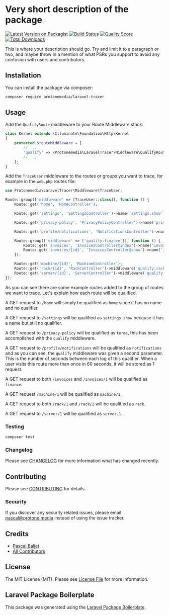 # Very short description of the package

[![Latest Version on Packagist](https://img.shields.io/packagist/v/protonemedia/laravel-tracer.svg?style=flat-square)](https://packagist.org/packages/protonemedia/laravel-tracer)
[![Build Status](https://img.shields.io/travis/protonemedia/laravel-tracer/master.svg?style=flat-square)](https://travis-ci.org/protonemedia/laravel-tracer)
[![Quality Score](https://img.shields.io/scrutinizer/g/protonemedia/laravel-tracer.svg?style=flat-square)](https://scrutinizer-ci.com/g/protonemedia/laravel-tracer)
[![Total Downloads](https://img.shields.io/packagist/dt/protonemedia/laravel-tracer.svg?style=flat-square)](https://packagist.org/packages/protonemedia/laravel-tracer)

This is where your description should go. Try and limit it to a paragraph or two, and maybe throw in a mention of what PSRs you support to avoid any confusion with users and contributors.

## Installation

You can install the package via composer:

```bash
composer require protonemedia/laravel-tracer
```

## Usage


Add the `QualifyRoute` middleware to your Route Middleware stack:

``` php
class Kernel extends \Illuminate\Foundation\Http\Kernel
{
    protected $routeMiddleware = [
        // ...
        'qualify' => \Protonemedia\LaravelTracer\Middleware\QualifyRoute::class,
        // ...
    ];
}
```

Add the `TraceUser` middleware to the routes or groups you want to trace, for example in the `web.php` routes file:

```php
use Protonemedia\LaravelTracer\Middleware\TraceUser;

Route::group(['middleware' => [TraceUser::class]], function () {
    Route::get('home', 'HomeController');

    Route::get('settings', 'SettingsController')->name('settings.show');

    Route::get('privacy-policy', 'PrivacyPolicyController')->name('privacyPolicy.show')->middleware('qualify:terms');

    Route::get('profile/notifications', 'NotificationsController')->name('notifications.index')->middleware('qualify:notifications,60');

    Route::group(['middleware' => ['qualify:finance']], function () {
        Route::get('invoices', 'InvoicesController@index')->name('invoices.index');
        Route::get('invoices/{id}', 'InvoicesController@show')->name('invoices.show');
    });

    Route::get('machine/{id}', 'MachineController');
    Route::get('rack/{id}', 'RackController')->middleware('qualify:rack');
    Route::get('server/{id}', 'ServerController')->middleware('qualify:server.{id}');
});
```

As you can see there are some example routes added to the group of routes we want to trace. Let's explain how each route will be qualified.

A GET request to `/home` will simply be qualified as `home` since it has no name and no qualifier.

A GET request to `/settings` will be qualified as `settings.show` because it has a name but still no qualifier.

A GET request to `/privacy-policy` will be qualified as `terms`, this has been accomplished with the `qualify` middleware.

A GET request to `/profile/notifications` will be qualified as `notifications` and as you can see, the `qualify` middleware was given a second parameter. This is the number of seconds between each log of this qualifier. When a user visits this route more than once in 60 seconds, it will be stored as 1 request.

A GET request to both `/invoices` and `/invoices/1` will be qualified as `finance`.

A GET request `/machine/1` will be qualified as `machine/1`.

A GET request to both `/rack/1` and `/rack/2` will be qualified as `rack`.

A GET request to `/server/1` will be qualified as `server.1`.


### Testing

``` bash
composer test
```

### Changelog

Please see [CHANGELOG](CHANGELOG.md) for more information what has changed recently.

## Contributing

Please see [CONTRIBUTING](CONTRIBUTING.md) for details.

### Security

If you discover any security related issues, please email pascal@protone.media instead of using the issue tracker.

## Credits

- [Pascal Baljet](https://github.com/protonemedia)
- [All Contributors](../../contributors)

## License

The MIT License (MIT). Please see [License File](LICENSE.md) for more information.

## Laravel Package Boilerplate

This package was generated using the [Laravel Package Boilerplate](https://laravelpackageboilerplate.com).